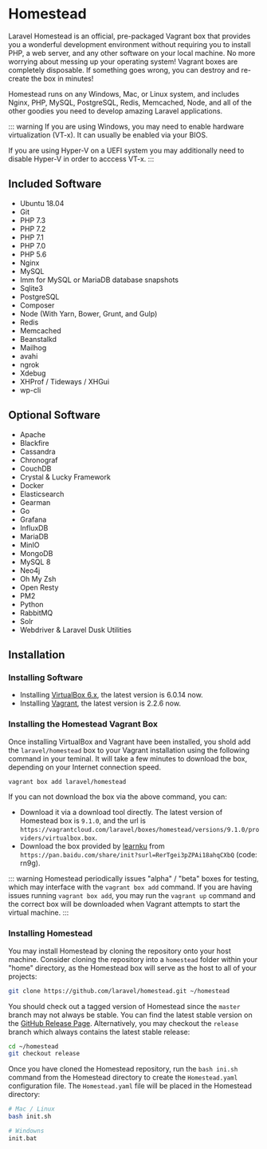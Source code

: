 # Homestead

Laravel Homestead is an official, pre-packaged Vagrant box that provides you a wonderful development environment without requiring you to install PHP, a web server, and any other software on your local machine. No more worrying about messing up your operating system! Vagrant boxes are completely disposable. If something goes wrong, you can destroy and re-create the box in minutes!

Homestead runs on any Windows, Mac, or Linux system, and includes Nginx, PHP, MySQL, PostgreSQL, Redis, Memcached, Node, and all of the other goodies you need to develop amazing Laravel applications.

::: warning
If you are using Windows, you may need to enable hardware virtualization (VT-x). It can usually be enabled via your BIOS.

If you are using Hyper-V on a UEFI system you may additionally need to disable Hyper-V in order to acccess VT-x.
:::

## Included Software

- Ubuntu 18.04
- Git
- PHP 7.3
- PHP 7.2
- PHP 7.1
- PHP 7.0
- PHP 5.6
- Nginx
- MySQL
- Imm for MySQL or MariaDB database snapshots
- Sqlite3
- PostgreSQL
- Composer
- Node (With Yarn, Bower, Grunt, and Gulp)
- Redis
- Memcached
- Beanstalkd
- Mailhog
- avahi
- ngrok
- Xdebug
- XHProf / Tideways / XHGui
- wp-cli

## Optional Software

- Apache
- Blackfire
- Cassandra
- Chronograf
- CouchDB
- Crystal & Lucky Framework
- Docker
- Elasticsearch
- Gearman
- Go
- Grafana
- InfluxDB
- MariaDB
- MinIO
- MongoDB
- MySQL 8
- Neo4j
- Oh My Zsh
- Open Resty
- PM2
- Python
- RabbitMQ
- Solr
- Webdriver & Laravel Dusk Utilities

## Installation

### Installing Software

- Installing [VirtualBox 6.x](https://www.virtualbox.org/wiki/Downloads), the latest version is 6.0.14 now.
- Installing [Vagrant](https://www.vagrantup.com/downloads.html), the latest version is 2.2.6 now.

### Installing the Homestead Vagrant Box

Once installing VirtualBox and Vagrant have been installed, you shold add the `laravel/homestead` box to your Vagrant installation using the following command in your teminal. It will take a few minutes to download the box, depending on your Internet connection speed.

``` sh
vagrant box add laravel/homestead
```

If you can not download the box via the above command, you can:

- Download it via a download tool directly. The latest version of Homestead box is `9.1.0`, and the url is `https://vagrantcloud.com/laravel/boxes/homestead/versions/9.1.0/providers/virtualbox.box`.
- Download the box provided by [learnku](https://learnku.com/docs/laravel-development-environment/6.x/development-environment-macos/5517#fa010d)  from `https://pan.baidu.com/share/init?surl=RerTgei3pZPAi18ahqCXbQ` (code: rn9g).

::: warning
Homestead periodically issues "alpha" / "beta" boxes for testing, which may interface with the `vagrant box add` command. If you are having issues running `vagrant box add`, you may run the `vagrant up` command and the correct box will be downloaded when Vagrant attempts to start the virtual machine.
:::

### Installing Homestead

You may install Homestead by cloning the repository onto your host machine. Consider cloning the repository into a `homestead` folder within your "home" directory, as the Homestead box will serve as the host to all of your projects:

``` sh
git clone https://github.com/laravel/homestead.git ~/homestead
```

You should check out a tagged version of Homestead since the `master` branch may not always be stable. You can find the latest stable version on the [GitHub Release Page](https://github.com/laravel/homestead/releases). Alternatively, you may checkout the `release` branch which always contains the latest stable release:

``` sh
cd ~/homestead
git checkout release
```

Once you have cloned the Homestead repository, run the `bash ini.sh` command from the Homestead directory to create the `Homestead.yaml` configuration file. The `Homestead.yaml` file will be placed in the Homestead directory:

``` sh
# Mac / Linux
bash init.sh

# Windowns
init.bat
```
